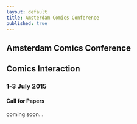 ```yaml
---
layout: default
title: Amsterdam Comics Conference
published: true
---
```


## Amsterdam Comics Conference

## Comics Interaction

### 1-3 July 2015

#### Call for Papers

coming soon...